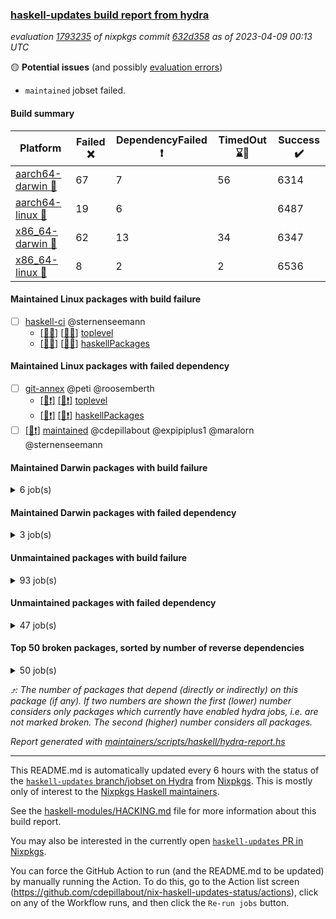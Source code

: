 ### [haskell-updates build report from hydra](https://hydra.nixos.org/jobset/nixpkgs/haskell-updates)
*evaluation [1793235](https://hydra.nixos.org/eval/1793235) of nixpkgs commit [632d358](https://github.com/NixOS/nixpkgs/commits/632d358c647a48bafd6ab322239b78f30c2e93f8) as of 2023-04-09 00:13 UTC*

:yellow_circle: **Potential issues** (and possibly [evaluation errors](https://hydra.nixos.org/jobset/nixpkgs/haskell-updates))
  * `maintained` jobset failed.

#### Build summary

 | Platform | Failed :x: | DependencyFailed :heavy_exclamation_mark: | TimedOut :hourglass::no_entry_sign: | Success :heavy_check_mark: | 
 | --- | --- | --- | --- | --- | 
 | [aarch64-darwin :green_apple:](https://hydra.nixos.org/eval/1793235?filter=.aarch64-darwin) | 67 | 7 | 56 | 6314 | 
 | [aarch64-linux :iphone:](https://hydra.nixos.org/eval/1793235?filter=.aarch64-linux) | 19 | 6 |  | 6487 | 
 | [x86_64-darwin :apple:](https://hydra.nixos.org/eval/1793235?filter=.x86_64-darwin) | 62 | 13 | 34 | 6347 | 
 | [x86_64-linux :penguin:](https://hydra.nixos.org/eval/1793235?filter=.x86_64-linux) | 8 | 2 | 2 | 6536 | 
#### Maintained Linux packages with build failure
- [ ] [haskell-ci](https://hydra.nixos.org/eval/1793235?filter=haskell-ci) @sternenseemann
  - [[:iphone::x:]](https://hydra.nixos.org/build/215308246) [[:penguin::x:]](https://hydra.nixos.org/build/215312342) [toplevel](https://hydra.nixos.org/eval/1793235?filter=haskell-ci)
  - [[:iphone::x:]](https://hydra.nixos.org/build/215302191) [[:penguin::x:]](https://hydra.nixos.org/build/215309326) [haskellPackages](https://hydra.nixos.org/eval/1793235?filter=haskellPackages.haskell-ci)
#### Maintained Linux packages with failed dependency
- [ ] [git-annex](https://hydra.nixos.org/eval/1793235?filter=git-annex) @peti @roosemberth
  - [[:iphone::heavy_exclamation_mark:]](https://hydra.nixos.org/build/215305770) [[:penguin::heavy_exclamation_mark:]](https://hydra.nixos.org/build/215312829) [toplevel](https://hydra.nixos.org/eval/1793235?filter=git-annex)
  - [[:iphone::heavy_exclamation_mark:]](https://hydra.nixos.org/build/215304174) [[:penguin::heavy_exclamation_mark:]](https://hydra.nixos.org/build/215304999) [haskellPackages](https://hydra.nixos.org/eval/1793235?filter=haskellPackages.git-annex)
- [ ] [[:penguin::heavy_exclamation_mark:]](https://hydra.nixos.org/build/215312283) [maintained](https://hydra.nixos.org/eval/1793235?filter=maintained) @cdepillabout @expipiplus1 @maralorn @sternenseemann
#### Maintained Darwin packages with build failure
<details><summary>6 job(s) </summary>

- [ ] [gitit](https://hydra.nixos.org/eval/1793235?filter=gitit) @Profpatsch @sternenseemann
  - [[:green_apple::x:]](https://hydra.nixos.org/build/215310502) [[:apple::heavy_check_mark:]](https://hydra.nixos.org/build/215309222) [toplevel](https://hydra.nixos.org/eval/1793235?filter=gitit)
  - [[:green_apple::heavy_check_mark:]](https://hydra.nixos.org/build/215303115) [[:apple::heavy_check_mark:]](https://hydra.nixos.org/build/215302838) [haskellPackages](https://hydra.nixos.org/eval/1793235?filter=haskellPackages.gitit)
- [ ] [haskell-ci](https://hydra.nixos.org/eval/1793235?filter=haskell-ci) @sternenseemann
  - [[:green_apple::x:]](https://hydra.nixos.org/build/215308428) [[:apple::x:]](https://hydra.nixos.org/build/215311575) [toplevel](https://hydra.nixos.org/eval/1793235?filter=haskell-ci)
  - [[:green_apple::x:]](https://hydra.nixos.org/build/215304648) [[:apple::x:]](https://hydra.nixos.org/build/215313617) [haskellPackages](https://hydra.nixos.org/eval/1793235?filter=haskellPackages.haskell-ci)
</details>

#### Maintained Darwin packages with failed dependency
<details><summary>3 job(s) </summary>

- [ ] [git-annex](https://hydra.nixos.org/eval/1793235?filter=git-annex) @peti @roosemberth
  - [[:green_apple::heavy_exclamation_mark:]](https://hydra.nixos.org/build/215311538) [[:apple::heavy_exclamation_mark:]](https://hydra.nixos.org/build/215302943) [toplevel](https://hydra.nixos.org/eval/1793235?filter=git-annex)
  - [[:green_apple::heavy_exclamation_mark:]](https://hydra.nixos.org/build/215303681) [[:apple::heavy_exclamation_mark:]](https://hydra.nixos.org/build/215301964) [haskellPackages](https://hydra.nixos.org/eval/1793235?filter=haskellPackages.git-annex)
</details>

#### Unmaintained packages with build failure
<details><summary>93 job(s) </summary>

- [ ] [ghc-lib-parser](https://hydra.nixos.org/eval/1793235?filter=ghc-lib-parser)  :arrow_heading_up: 25 | 68
  - [[:green_apple::heavy_check_mark:]](https://hydra.nixos.org/build/214152737) [[:iphone::heavy_check_mark:]](https://hydra.nixos.org/build/214132606) [[:apple::heavy_check_mark:]](https://hydra.nixos.org/build/214143564) [[:penguin::heavy_check_mark:]](https://hydra.nixos.org/build/214131464) [haskell.packages.ghc8107](https://hydra.nixos.org/eval/1793235?filter=haskell.packages.ghc8107.ghc-lib-parser)
  -  [[:iphone::heavy_check_mark:]](https://hydra.nixos.org/build/214142960) [[:apple::heavy_check_mark:]](https://hydra.nixos.org/build/214150857) [[:penguin::heavy_check_mark:]](https://hydra.nixos.org/build/214157196) [haskell.packages.ghc884](https://hydra.nixos.org/eval/1793235?filter=haskell.packages.ghc884.ghc-lib-parser)
  - [[:green_apple::heavy_check_mark:]](https://hydra.nixos.org/build/214150925) [[:iphone::heavy_check_mark:]](https://hydra.nixos.org/build/214146030) [[:apple::heavy_check_mark:]](https://hydra.nixos.org/build/214142844) [[:penguin::heavy_check_mark:]](https://hydra.nixos.org/build/214146460) [haskell.packages.ghc902](https://hydra.nixos.org/eval/1793235?filter=haskell.packages.ghc902.ghc-lib-parser)
  - [[:green_apple::heavy_check_mark:]](https://hydra.nixos.org/build/214149438) [[:iphone::heavy_check_mark:]](https://hydra.nixos.org/build/214142601) [[:apple::heavy_check_mark:]](https://hydra.nixos.org/build/214150059) [[:penguin::heavy_check_mark:]](https://hydra.nixos.org/build/214146661) [haskell.packages.ghc924](https://hydra.nixos.org/eval/1793235?filter=haskell.packages.ghc924.ghc-lib-parser)
  - [[:green_apple::heavy_check_mark:]](https://hydra.nixos.org/build/214156081) [[:iphone::heavy_check_mark:]](https://hydra.nixos.org/build/214144157) [[:apple::heavy_check_mark:]](https://hydra.nixos.org/build/214144221) [[:penguin::heavy_check_mark:]](https://hydra.nixos.org/build/214136222) [haskell.packages.ghc925](https://hydra.nixos.org/eval/1793235?filter=haskell.packages.ghc925.ghc-lib-parser)
  - [[:green_apple::heavy_check_mark:]](https://hydra.nixos.org/build/214141586) [[:iphone::heavy_check_mark:]](https://hydra.nixos.org/build/214153896) [[:apple::heavy_check_mark:]](https://hydra.nixos.org/build/214139781) [[:penguin::heavy_check_mark:]](https://hydra.nixos.org/build/214147860) [haskell.packages.ghc926](https://hydra.nixos.org/eval/1793235?filter=haskell.packages.ghc926.ghc-lib-parser)
  - [[:green_apple::heavy_check_mark:]](https://hydra.nixos.org/build/214131887) [[:iphone::heavy_check_mark:]](https://hydra.nixos.org/build/214135636) [[:apple::heavy_check_mark:]](https://hydra.nixos.org/build/214134095) [[:penguin::heavy_check_mark:]](https://hydra.nixos.org/build/214146976) [haskell.packages.ghc927](https://hydra.nixos.org/eval/1793235?filter=haskell.packages.ghc927.ghc-lib-parser)
  - [[:green_apple::heavy_check_mark:]](https://hydra.nixos.org/build/214132590) [[:iphone::heavy_check_mark:]](https://hydra.nixos.org/build/214131228) [[:apple::heavy_check_mark:]](https://hydra.nixos.org/build/214143061) [[:penguin::heavy_check_mark:]](https://hydra.nixos.org/build/214134785) [haskell.packages.ghc944](https://hydra.nixos.org/eval/1793235?filter=haskell.packages.ghc944.ghc-lib-parser)
  - [[:green_apple::heavy_check_mark:]](https://hydra.nixos.org/build/215303175) [[:iphone::x:]](https://hydra.nixos.org/build/215305798) [[:apple::heavy_check_mark:]](https://hydra.nixos.org/build/215306232) [[:penguin::heavy_check_mark:]](https://hydra.nixos.org/build/215311113) [haskell.packages.ghc961](https://hydra.nixos.org/eval/1793235?filter=haskell.packages.ghc961.ghc-lib-parser)
  - [[:green_apple::heavy_check_mark:]](https://hydra.nixos.org/build/214150872) [[:iphone::heavy_check_mark:]](https://hydra.nixos.org/build/214147560) [[:apple::heavy_check_mark:]](https://hydra.nixos.org/build/214132914) [[:penguin::heavy_check_mark:]](https://hydra.nixos.org/build/214153086) [haskellPackages](https://hydra.nixos.org/eval/1793235?filter=haskellPackages.ghc-lib-parser)
- [ ] [[:green_apple::heavy_check_mark:]](https://hydra.nixos.org/build/214141789) [[:iphone::heavy_check_mark:]](https://hydra.nixos.org/build/214134943) [[:apple::x:]](https://hydra.nixos.org/build/214146726) [[:penguin::heavy_check_mark:]](https://hydra.nixos.org/build/214135673) [haskellPackages.di-core](https://hydra.nixos.org/eval/1793235?filter=haskellPackages.di-core)  :arrow_heading_up: 8 | 11
- [ ] [[:green_apple::heavy_check_mark:]](https://hydra.nixos.org/build/215310254) [[:iphone::heavy_check_mark:]](https://hydra.nixos.org/build/215310915) [[:apple::x:]](https://hydra.nixos.org/build/215306998) [[:penguin::heavy_check_mark:]](https://hydra.nixos.org/build/215306514) [haskellPackages.spatial-math](https://hydra.nixos.org/eval/1793235?filter=haskellPackages.spatial-math)  :arrow_heading_up: 3 | 8
- [ ] [[:green_apple::x:]](https://hydra.nixos.org/build/215304155) [[:iphone::x:]](https://hydra.nixos.org/build/215303530) [[:apple::heavy_check_mark:]](https://hydra.nixos.org/build/215307689) [[:penguin::heavy_check_mark:]](https://hydra.nixos.org/build/215303840) [haskellPackages.hw-simd](https://hydra.nixos.org/eval/1793235?filter=haskellPackages.hw-simd)  :arrow_heading_up: 1 | 8
- [ ] [[:green_apple::x:]](https://hydra.nixos.org/build/215311116) [[:iphone::heavy_check_mark:]](https://hydra.nixos.org/build/215308695) [[:apple::x:]](https://hydra.nixos.org/build/215305531) [[:penguin::heavy_check_mark:]](https://hydra.nixos.org/build/215301905) [haskellPackages.inline-r](https://hydra.nixos.org/eval/1793235?filter=haskellPackages.inline-r)  :arrow_heading_up: 1 | 4
- [ ] [[:green_apple::heavy_check_mark:]](https://hydra.nixos.org/build/214134274) [[:iphone::x:]](https://hydra.nixos.org/build/214149550) [[:apple::heavy_check_mark:]](https://hydra.nixos.org/build/214142318) [[:penguin::heavy_check_mark:]](https://hydra.nixos.org/build/214144617) [haskellPackages.long-double](https://hydra.nixos.org/eval/1793235?filter=haskellPackages.long-double)  :arrow_heading_up: 1 | 2
- [ ] [[:green_apple::x:]](https://hydra.nixos.org/build/215303094) [[:iphone::heavy_check_mark:]](https://hydra.nixos.org/build/215305321) [[:apple::x:]](https://hydra.nixos.org/build/215307505) [[:penguin::heavy_check_mark:]](https://hydra.nixos.org/build/215307872) [haskellPackages.posix-socket](https://hydra.nixos.org/eval/1793235?filter=haskellPackages.posix-socket)  :arrow_heading_up: 1 | 2
- [ ] [[:green_apple::x:]](https://hydra.nixos.org/build/215310942) [[:iphone::heavy_check_mark:]](https://hydra.nixos.org/build/215308400) [[:apple::x:]](https://hydra.nixos.org/build/215306181) [[:penguin::heavy_check_mark:]](https://hydra.nixos.org/build/215308213) [haskellPackages.gi-gdkx11](https://hydra.nixos.org/eval/1793235?filter=haskellPackages.gi-gdkx11)  :arrow_heading_up: 1 | 1
- [ ] [[:green_apple::heavy_check_mark:]](https://hydra.nixos.org/build/215309053) [[:iphone::x:]](https://hydra.nixos.org/build/215302362) [[:apple::heavy_check_mark:]](https://hydra.nixos.org/build/215310229) [[:penguin::heavy_check_mark:]](https://hydra.nixos.org/build/215308593) [haskellPackages.nlopt-haskell](https://hydra.nixos.org/eval/1793235?filter=haskellPackages.nlopt-haskell)  :arrow_heading_up: 1 | 1
- [ ] [[:green_apple::x:]](https://hydra.nixos.org/build/214141221) [[:iphone::heavy_check_mark:]](https://hydra.nixos.org/build/214151880) [[:apple::x:]](https://hydra.nixos.org/build/214152662) [[:penguin::heavy_check_mark:]](https://hydra.nixos.org/build/214142865) [haskellPackages.openal-ffi](https://hydra.nixos.org/eval/1793235?filter=haskellPackages.openal-ffi)  :arrow_heading_up: 1 | 1
- [ ] [[:apple::x:]](https://hydra.nixos.org/build/215305536) [[:penguin::heavy_check_mark:]](https://hydra.nixos.org/build/215312608) [haskellPackages.swisstable](https://hydra.nixos.org/eval/1793235?filter=haskellPackages.swisstable)  :arrow_heading_up: 1 | 1
- [ ] [[:green_apple::heavy_check_mark:]](https://hydra.nixos.org/build/214146944) [[:iphone::x:]](https://hydra.nixos.org/build/214145294) [[:apple::heavy_check_mark:]](https://hydra.nixos.org/build/214134328) [[:penguin::heavy_check_mark:]](https://hydra.nixos.org/build/214151749) [haskellPackages.freetype2](https://hydra.nixos.org/eval/1793235?filter=haskellPackages.freetype2)  :arrow_heading_up: 0 | 10
- [ ] [[:green_apple::x:]](https://hydra.nixos.org/build/215310785) [[:iphone::heavy_check_mark:]](https://hydra.nixos.org/build/215310953) [[:apple::x:]](https://hydra.nixos.org/build/215302646) [[:penguin::heavy_check_mark:]](https://hydra.nixos.org/build/215306860) [haskellPackages.pipes-zlib](https://hydra.nixos.org/eval/1793235?filter=haskellPackages.pipes-zlib)  :arrow_heading_up: 0 | 5
- [ ] [[:green_apple::x:]](https://hydra.nixos.org/build/215306589) [[:iphone::heavy_check_mark:]](https://hydra.nixos.org/build/215305904) [[:apple::heavy_check_mark:]](https://hydra.nixos.org/build/215313212) [[:penguin::heavy_check_mark:]](https://hydra.nixos.org/build/215304607) [haskellPackages.streams](https://hydra.nixos.org/eval/1793235?filter=haskellPackages.streams)  :arrow_heading_up: 0 | 5
- [ ] [[:green_apple::x:]](https://hydra.nixos.org/build/215305654) [[:iphone::heavy_check_mark:]](https://hydra.nixos.org/build/215303385) [[:apple::heavy_check_mark:]](https://hydra.nixos.org/build/215306500) [[:penguin::heavy_check_mark:]](https://hydra.nixos.org/build/215310336) [haskellPackages.folds](https://hydra.nixos.org/eval/1793235?filter=haskellPackages.folds)  :arrow_heading_up: 0 | 3
- [ ] [[:green_apple::x:]](https://hydra.nixos.org/build/215308253) [[:iphone::heavy_check_mark:]](https://hydra.nixos.org/build/215301477) [[:apple::heavy_check_mark:]](https://hydra.nixos.org/build/215306397) [[:penguin::heavy_check_mark:]](https://hydra.nixos.org/build/215309320) [haskellPackages.gauge](https://hydra.nixos.org/eval/1793235?filter=haskellPackages.gauge)  :arrow_heading_up: 0 | 3
- [ ] [[:green_apple::x:]](https://hydra.nixos.org/build/214148657) [[:iphone::x:]](https://hydra.nixos.org/build/214133658) [[:apple::heavy_check_mark:]](https://hydra.nixos.org/build/214137156) [[:penguin::heavy_check_mark:]](https://hydra.nixos.org/build/214136660) [haskellPackages.picosat](https://hydra.nixos.org/eval/1793235?filter=haskellPackages.picosat)  :arrow_heading_up: 0 | 3
- [ ] [[:green_apple::x:]](https://hydra.nixos.org/build/214148397) [[:iphone::heavy_check_mark:]](https://hydra.nixos.org/build/214136877) [[:apple::heavy_check_mark:]](https://hydra.nixos.org/build/214137485) [[:penguin::heavy_check_mark:]](https://hydra.nixos.org/build/214138587) [haskellPackages.LibZip](https://hydra.nixos.org/eval/1793235?filter=haskellPackages.LibZip)  :arrow_heading_up: 0 | 2
- [ ] [[:green_apple::heavy_check_mark:]](https://hydra.nixos.org/build/214507009) [[:iphone::x:]](https://hydra.nixos.org/build/214503119) [[:apple::heavy_check_mark:]](https://hydra.nixos.org/build/214494591) [[:penguin::heavy_check_mark:]](https://hydra.nixos.org/build/214503477) [haskellPackages.quic](https://hydra.nixos.org/eval/1793235?filter=haskellPackages.quic)  :arrow_heading_up: 0 | 2
- [ ] [[:green_apple::x:]](https://hydra.nixos.org/build/214500891) [[:iphone::heavy_check_mark:]](https://hydra.nixos.org/build/214499813) [[:apple::heavy_check_mark:]](https://hydra.nixos.org/build/214504248) [[:penguin::heavy_check_mark:]](https://hydra.nixos.org/build/214505205) [haskellPackages.rocksdb-haskell](https://hydra.nixos.org/eval/1793235?filter=haskellPackages.rocksdb-haskell)  :arrow_heading_up: 0 | 2
- [ ] [[:green_apple::x:]](https://hydra.nixos.org/build/214772411) [[:iphone::heavy_check_mark:]](https://hydra.nixos.org/build/214772187) [[:apple::x:]](https://hydra.nixos.org/build/214772224) [[:penguin::heavy_check_mark:]](https://hydra.nixos.org/build/214772377) [haskellPackages.h-raylib](https://hydra.nixos.org/eval/1793235?filter=haskellPackages.h-raylib)  :arrow_heading_up: 0 | 1
- [ ] [[:green_apple::x:]](https://hydra.nixos.org/build/214141306) [[:iphone::heavy_check_mark:]](https://hydra.nixos.org/build/214138240) [[:apple::x:]](https://hydra.nixos.org/build/214143679) [[:penguin::heavy_check_mark:]](https://hydra.nixos.org/build/214132798) [haskellPackages.hamid](https://hydra.nixos.org/eval/1793235?filter=haskellPackages.hamid)  :arrow_heading_up: 0 | 1
- [ ] [[:green_apple::heavy_check_mark:]](https://hydra.nixos.org/build/215302965) [[:iphone::heavy_check_mark:]](https://hydra.nixos.org/build/215302724) [[:apple::x:]](https://hydra.nixos.org/build/215303783) [[:penguin::heavy_check_mark:]](https://hydra.nixos.org/build/215306869) [haskellPackages.hmatrix-morpheus](https://hydra.nixos.org/eval/1793235?filter=haskellPackages.hmatrix-morpheus)  :arrow_heading_up: 0 | 1
- [ ] [[:green_apple::x:]](https://hydra.nixos.org/build/214133968) [[:iphone::heavy_check_mark:]](https://hydra.nixos.org/build/214156099) [[:apple::x:]](https://hydra.nixos.org/build/214143711) [[:penguin::heavy_check_mark:]](https://hydra.nixos.org/build/214140909) [haskellPackages.huckleberry](https://hydra.nixos.org/eval/1793235?filter=haskellPackages.huckleberry)  :arrow_heading_up: 0 | 1
- [ ] [[:green_apple::x:]](https://hydra.nixos.org/build/214145745) [[:iphone::heavy_check_mark:]](https://hydra.nixos.org/build/214156245) [[:apple::x:]](https://hydra.nixos.org/build/214141632) [[:penguin::heavy_check_mark:]](https://hydra.nixos.org/build/214155150) [haskellPackages.select](https://hydra.nixos.org/eval/1793235?filter=haskellPackages.select)  :arrow_heading_up: 0 | 1
- [ ] [[:green_apple::heavy_check_mark:]](https://hydra.nixos.org/build/215303912) [[:iphone::x:]](https://hydra.nixos.org/build/215312587) [[:apple::x:]](https://hydra.nixos.org/build/215310985) [[:penguin::x:]](https://hydra.nixos.org/build/215309582) [haskellPackages.simple-vec3](https://hydra.nixos.org/eval/1793235?filter=haskellPackages.simple-vec3)  :arrow_heading_up: 0 | 1
- [ ] [[:green_apple::x:]](https://hydra.nixos.org/build/214153812) [[:iphone::heavy_check_mark:]](https://hydra.nixos.org/build/214146662) [[:apple::x:]](https://hydra.nixos.org/build/214136287) [[:penguin::heavy_check_mark:]](https://hydra.nixos.org/build/214147572) [haskellPackages.sysinfo](https://hydra.nixos.org/eval/1793235?filter=haskellPackages.sysinfo)  :arrow_heading_up: 0 | 1
- [ ] [[:green_apple::heavy_check_mark:]](https://hydra.nixos.org/build/215312332) [[:iphone::heavy_check_mark:]](https://hydra.nixos.org/build/215304847) [[:apple::x:]](https://hydra.nixos.org/build/215313484) [[:penguin::heavy_check_mark:]](https://hydra.nixos.org/build/215306234) [haskellPackages.FractalArt](https://hydra.nixos.org/eval/1793235?filter=haskellPackages.FractalArt) 
- [ ] [[:green_apple::heavy_check_mark:]](https://hydra.nixos.org/build/214157397) [[:iphone::x:]](https://hydra.nixos.org/build/214136263) [[:apple::heavy_check_mark:]](https://hydra.nixos.org/build/214141126) [[:penguin::heavy_check_mark:]](https://hydra.nixos.org/build/214153805) [haskellPackages.HsASA](https://hydra.nixos.org/eval/1793235?filter=haskellPackages.HsASA) 
- [ ] [[:green_apple::x:]](https://hydra.nixos.org/build/214134999) [[:iphone::heavy_check_mark:]](https://hydra.nixos.org/build/214157288) [[:apple::x:]](https://hydra.nixos.org/build/214142578) [[:penguin::heavy_check_mark:]](https://hydra.nixos.org/build/214149630) [haskellPackages.al](https://hydra.nixos.org/eval/1793235?filter=haskellPackages.al) 
- [ ] [[:green_apple::heavy_check_mark:]](https://hydra.nixos.org/build/214502771) [[:iphone::heavy_check_mark:]](https://hydra.nixos.org/build/214502511) [[:apple::x:]](https://hydra.nixos.org/build/214496305) [[:penguin::heavy_check_mark:]](https://hydra.nixos.org/build/214494735) [haskellPackages.churros](https://hydra.nixos.org/eval/1793235?filter=haskellPackages.churros) 
- [ ] [[:green_apple::heavy_check_mark:]](https://hydra.nixos.org/build/214146953) [[:iphone::heavy_check_mark:]](https://hydra.nixos.org/build/214137813) [[:apple::x:]](https://hydra.nixos.org/build/214137621) [[:penguin::heavy_check_mark:]](https://hydra.nixos.org/build/214153200) [haskellPackages.env-extra](https://hydra.nixos.org/eval/1793235?filter=haskellPackages.env-extra) 
- [ ] [[:green_apple::x:]](https://hydra.nixos.org/build/215310678) [[:iphone::heavy_check_mark:]](https://hydra.nixos.org/build/215306417) [[:apple::x:]](https://hydra.nixos.org/build/215310748) [[:penguin::heavy_check_mark:]](https://hydra.nixos.org/build/215310810) [haskellPackages.epub-tools](https://hydra.nixos.org/eval/1793235?filter=haskellPackages.epub-tools) 
- [ ] [[:green_apple::x:]](https://hydra.nixos.org/build/214147932) [[:iphone::heavy_check_mark:]](https://hydra.nixos.org/build/214140002) [[:apple::heavy_check_mark:]](https://hydra.nixos.org/build/214136673) [[:penguin::heavy_check_mark:]](https://hydra.nixos.org/build/214150873) [haskellPackages.executable-hash](https://hydra.nixos.org/eval/1793235?filter=haskellPackages.executable-hash) 
- [ ] [[:green_apple::x:]](https://hydra.nixos.org/build/215310565) [[:iphone::x:]](https://hydra.nixos.org/build/215303161) [[:apple::x:]](https://hydra.nixos.org/build/215301484) [[:penguin::x:]](https://hydra.nixos.org/build/215306368) [haskellPackages.fix-imports](https://hydra.nixos.org/eval/1793235?filter=haskellPackages.fix-imports) 
- [ ] [[:green_apple::x:]](https://hydra.nixos.org/build/214135226) [[:iphone::heavy_check_mark:]](https://hydra.nixos.org/build/214134337) [[:apple::x:]](https://hydra.nixos.org/build/214133687) [[:penguin::heavy_check_mark:]](https://hydra.nixos.org/build/214134720) [haskellPackages.float128](https://hydra.nixos.org/eval/1793235?filter=haskellPackages.float128) 
- [ ] [[:green_apple::x:]](https://hydra.nixos.org/build/214508158) [[:iphone::heavy_check_mark:]](https://hydra.nixos.org/build/214496089) [[:apple::x:]](https://hydra.nixos.org/build/214503377) [[:penguin::heavy_check_mark:]](https://hydra.nixos.org/build/214501931) [haskellPackages.fudgets](https://hydra.nixos.org/eval/1793235?filter=haskellPackages.fudgets) 
- [ ] [[:green_apple::x:]](https://hydra.nixos.org/build/215309430) [[:iphone::x:]](https://hydra.nixos.org/build/215311663) [[:apple::x:]](https://hydra.nixos.org/build/215301940) [[:penguin::x:]](https://hydra.nixos.org/build/215303659) [haskellPackages.generic-persistence](https://hydra.nixos.org/eval/1793235?filter=haskellPackages.generic-persistence) 
- [ ] [[:green_apple::x:]](https://hydra.nixos.org/build/215304005) [[:iphone::heavy_check_mark:]](https://hydra.nixos.org/build/215304930) [[:apple::x:]](https://hydra.nixos.org/build/215310333) [[:penguin::heavy_check_mark:]](https://hydra.nixos.org/build/215306522) [haskellPackages.gerrit](https://hydra.nixos.org/eval/1793235?filter=haskellPackages.gerrit) 
- [ ] [[:green_apple::x:]](https://hydra.nixos.org/build/215312403) [[:apple::x:]](https://hydra.nixos.org/build/215302280) [haskellPackages.gi-gtkosxapplication](https://hydra.nixos.org/eval/1793235?filter=haskellPackages.gi-gtkosxapplication) 
- [ ] [[:green_apple::x:]](https://hydra.nixos.org/build/215305496) [[:apple::x:]](https://hydra.nixos.org/build/215307467) [haskellPackages.gtk-mac-integration](https://hydra.nixos.org/eval/1793235?filter=haskellPackages.gtk-mac-integration) 
- [ ] [[:green_apple::x:]](https://hydra.nixos.org/build/215306747) [[:iphone::heavy_check_mark:]](https://hydra.nixos.org/build/215304672) [[:apple::x:]](https://hydra.nixos.org/build/215308242) [[:penguin::heavy_check_mark:]](https://hydra.nixos.org/build/215310490) [haskellPackages.gtk-traymanager](https://hydra.nixos.org/eval/1793235?filter=haskellPackages.gtk-traymanager) 
- [ ] [[:green_apple::x:]](https://hydra.nixos.org/build/215303745) [[:apple::x:]](https://hydra.nixos.org/build/215307393) [haskellPackages.gtk3-mac-integration](https://hydra.nixos.org/eval/1793235?filter=haskellPackages.gtk3-mac-integration) 
- [ ] [[:green_apple::x:]](https://hydra.nixos.org/build/215305243) [[:iphone::heavy_check_mark:]](https://hydra.nixos.org/build/215307737) [[:apple::x:]](https://hydra.nixos.org/build/215308311) [[:penguin::heavy_check_mark:]](https://hydra.nixos.org/build/215306933) [haskellPackages.highlight](https://hydra.nixos.org/eval/1793235?filter=haskellPackages.highlight) 
- [ ] [[:green_apple::x:]](https://hydra.nixos.org/build/215310384) [[:iphone::heavy_check_mark:]](https://hydra.nixos.org/build/215311363) [[:apple::x:]](https://hydra.nixos.org/build/215302807) [[:penguin::heavy_check_mark:]](https://hydra.nixos.org/build/215304124) [haskellPackages.hinotify-conduit](https://hydra.nixos.org/eval/1793235?filter=haskellPackages.hinotify-conduit) 
- [ ] [[:green_apple::x:]](https://hydra.nixos.org/build/214156295) [[:iphone::heavy_check_mark:]](https://hydra.nixos.org/build/214145796) [[:apple::x:]](https://hydra.nixos.org/build/214147180) [[:penguin::heavy_check_mark:]](https://hydra.nixos.org/build/214157678) [haskellPackages.hsshellscript](https://hydra.nixos.org/eval/1793235?filter=haskellPackages.hsshellscript) 
- [ ] [[:green_apple::x:]](https://hydra.nixos.org/build/214145882) [[:iphone::heavy_check_mark:]](https://hydra.nixos.org/build/214147797) [[:apple::x:]](https://hydra.nixos.org/build/214133768) [[:penguin::heavy_check_mark:]](https://hydra.nixos.org/build/214154054) [haskellPackages.hssourceinfo](https://hydra.nixos.org/eval/1793235?filter=haskellPackages.hssourceinfo) 
- [ ] [[:green_apple::x:]](https://hydra.nixos.org/build/214142552) [[:iphone::heavy_check_mark:]](https://hydra.nixos.org/build/214140737) [[:apple::x:]](https://hydra.nixos.org/build/214149553) [[:penguin::heavy_check_mark:]](https://hydra.nixos.org/build/214134415) [haskellPackages.hunspell-hs](https://hydra.nixos.org/eval/1793235?filter=haskellPackages.hunspell-hs) 
- [ ] [[:apple::x:]](https://hydra.nixos.org/build/215307916) [[:penguin::heavy_check_mark:]](https://hydra.nixos.org/build/215306418) [haskellPackages.inline-asm](https://hydra.nixos.org/eval/1793235?filter=haskellPackages.inline-asm) 
- [ ] [[:green_apple::x:]](https://hydra.nixos.org/build/214499769) [[:iphone::heavy_check_mark:]](https://hydra.nixos.org/build/214500971) [[:apple::x:]](https://hydra.nixos.org/build/214496739) [[:penguin::heavy_check_mark:]](https://hydra.nixos.org/build/214498617) [haskellPackages.interprocess](https://hydra.nixos.org/eval/1793235?filter=haskellPackages.interprocess) 
- [ ] [[:green_apple::x:]](https://hydra.nixos.org/build/215307398) [[:iphone::heavy_check_mark:]](https://hydra.nixos.org/build/215313391) [[:apple::x:]](https://hydra.nixos.org/build/215313189) [[:penguin::heavy_check_mark:]](https://hydra.nixos.org/build/215307813) [haskellPackages.intricacy](https://hydra.nixos.org/eval/1793235?filter=haskellPackages.intricacy) 
- [ ] [[:green_apple::x:]](https://hydra.nixos.org/build/215302907) [[:iphone::heavy_check_mark:]](https://hydra.nixos.org/build/215302680) [[:apple::x:]](https://hydra.nixos.org/build/215308590) [[:penguin::heavy_check_mark:]](https://hydra.nixos.org/build/215310386) [haskellPackages.ipcvar](https://hydra.nixos.org/eval/1793235?filter=haskellPackages.ipcvar) 
- [ ] [[:green_apple::x:]](https://hydra.nixos.org/build/214150388) [[:apple::x:]](https://hydra.nixos.org/build/214155935) [haskellPackages.kqueue](https://hydra.nixos.org/eval/1793235?filter=haskellPackages.kqueue) 
- [ ] [[:green_apple::x:]](https://hydra.nixos.org/build/214505246) [[:iphone::heavy_check_mark:]](https://hydra.nixos.org/build/214499200) [[:apple::heavy_check_mark:]](https://hydra.nixos.org/build/214495666) [[:penguin::heavy_check_mark:]](https://hydra.nixos.org/build/214500012) [haskellPackages.leveldb-haskell-fork](https://hydra.nixos.org/eval/1793235?filter=haskellPackages.leveldb-haskell-fork) 
- [ ] [[:green_apple::x:]](https://hydra.nixos.org/build/214136249) [[:iphone::heavy_check_mark:]](https://hydra.nixos.org/build/214135202) [[:apple::x:]](https://hydra.nixos.org/build/214135419) [[:penguin::heavy_check_mark:]](https://hydra.nixos.org/build/214135717) [haskellPackages.linux-framebuffer](https://hydra.nixos.org/eval/1793235?filter=haskellPackages.linux-framebuffer) 
- [ ] [[:green_apple::x:]](https://hydra.nixos.org/build/215312994) [[:iphone::heavy_check_mark:]](https://hydra.nixos.org/build/215307154) [[:apple::x:]](https://hydra.nixos.org/build/215308194) [[:penguin::heavy_check_mark:]](https://hydra.nixos.org/build/215310593) [haskellPackages.mediawiki2latex](https://hydra.nixos.org/eval/1793235?filter=haskellPackages.mediawiki2latex) 
- [ ] [[:green_apple::x:]](https://hydra.nixos.org/build/214508933) [[:iphone::heavy_check_mark:]](https://hydra.nixos.org/build/214503394) [[:apple::x:]](https://hydra.nixos.org/build/214500842) [[:penguin::heavy_check_mark:]](https://hydra.nixos.org/build/214506470) [haskellPackages.memfd](https://hydra.nixos.org/eval/1793235?filter=haskellPackages.memfd) 
- [ ] [[:green_apple::x:]](https://hydra.nixos.org/build/214148286) [[:iphone::heavy_check_mark:]](https://hydra.nixos.org/build/214133115) [[:apple::x:]](https://hydra.nixos.org/build/214152231) [[:penguin::heavy_check_mark:]](https://hydra.nixos.org/build/214146907) [haskellPackages.memzero](https://hydra.nixos.org/eval/1793235?filter=haskellPackages.memzero) 
- [ ] [[:green_apple::x:]](https://hydra.nixos.org/build/215311565) [[:iphone::heavy_check_mark:]](https://hydra.nixos.org/build/215310956) [[:apple::x:]](https://hydra.nixos.org/build/215310715) [[:penguin::heavy_check_mark:]](https://hydra.nixos.org/build/215304765) [haskellPackages.nix-serve-ng](https://hydra.nixos.org/eval/1793235?filter=haskellPackages.nix-serve-ng) 
- [ ] [[:green_apple::heavy_check_mark:]](https://hydra.nixos.org/build/215305441) [[:iphone::heavy_check_mark:]](https://hydra.nixos.org/build/215304570) [[:apple::x:]](https://hydra.nixos.org/build/215307622) [[:penguin::x:]](https://hydra.nixos.org/build/215309501) [haskellPackages.openai-hs](https://hydra.nixos.org/eval/1793235?filter=haskellPackages.openai-hs) 
- [ ] [[:green_apple::x:]](https://hydra.nixos.org/build/215302738) [[:iphone::heavy_check_mark:]](https://hydra.nixos.org/build/215310506) [[:apple::heavy_check_mark:]](https://hydra.nixos.org/build/215310454) [[:penguin::heavy_check_mark:]](https://hydra.nixos.org/build/215307848) [haskellPackages.perceptual-hash](https://hydra.nixos.org/eval/1793235?filter=haskellPackages.perceptual-hash) 
- [ ] [[:green_apple::x:]](https://hydra.nixos.org/build/215304782) [[:iphone::heavy_check_mark:]](https://hydra.nixos.org/build/215309633) [[:apple::x:]](https://hydra.nixos.org/build/215304095) [[:penguin::heavy_check_mark:]](https://hydra.nixos.org/build/215306872) [haskellPackages.persistent-pagination](https://hydra.nixos.org/eval/1793235?filter=haskellPackages.persistent-pagination) 
- [ ] [[:green_apple::x:]](https://hydra.nixos.org/build/215304163) [[:iphone::heavy_check_mark:]](https://hydra.nixos.org/build/215301410) [[:apple::x:]](https://hydra.nixos.org/build/215302720) [[:penguin::heavy_check_mark:]](https://hydra.nixos.org/build/215309308) [haskellPackages.phatsort](https://hydra.nixos.org/eval/1793235?filter=haskellPackages.phatsort) 
- [ ] [[:green_apple::x:]](https://hydra.nixos.org/build/215306720) [[:iphone::heavy_check_mark:]](https://hydra.nixos.org/build/215309190) [[:apple::x:]](https://hydra.nixos.org/build/215305783) [[:penguin::heavy_check_mark:]](https://hydra.nixos.org/build/215304167) [haskellPackages.ping-wrapper](https://hydra.nixos.org/eval/1793235?filter=haskellPackages.ping-wrapper) 
- [ ] [[:green_apple::x:]](https://hydra.nixos.org/build/214154380) [[:iphone::heavy_check_mark:]](https://hydra.nixos.org/build/214152962) [[:apple::x:]](https://hydra.nixos.org/build/214154667) [[:penguin::heavy_check_mark:]](https://hydra.nixos.org/build/214133450) [haskellPackages.posix-timer](https://hydra.nixos.org/eval/1793235?filter=haskellPackages.posix-timer) 
- [ ] [[:green_apple::x:]](https://hydra.nixos.org/build/214500394) [[:iphone::heavy_check_mark:]](https://hydra.nixos.org/build/214504596) [[:apple::x:]](https://hydra.nixos.org/build/214497651) [[:penguin::heavy_check_mark:]](https://hydra.nixos.org/build/214503051) [haskellPackages.procex](https://hydra.nixos.org/eval/1793235?filter=haskellPackages.procex) 
- [ ] [[:green_apple::x:]](https://hydra.nixos.org/build/215308819) [[:iphone::x:]](https://hydra.nixos.org/build/215308929) [[:apple::x:]](https://hydra.nixos.org/build/215309612) [[:penguin::x:]](https://hydra.nixos.org/build/215308028) [haskellPackages.proquint](https://hydra.nixos.org/eval/1793235?filter=haskellPackages.proquint) 
- [ ] [[:green_apple::x:]](https://hydra.nixos.org/build/214142265) [[:iphone::heavy_check_mark:]](https://hydra.nixos.org/build/214153470) [[:apple::x:]](https://hydra.nixos.org/build/214137802) [[:penguin::heavy_check_mark:]](https://hydra.nixos.org/build/214133063) [haskellPackages.pthread](https://hydra.nixos.org/eval/1793235?filter=haskellPackages.pthread) 
- [ ] [[:green_apple::x:]](https://hydra.nixos.org/build/215306306) [[:iphone::heavy_check_mark:]](https://hydra.nixos.org/build/215309476) [[:apple::x:]](https://hydra.nixos.org/build/215306801) [[:penguin::heavy_check_mark:]](https://hydra.nixos.org/build/215308184) [haskellPackages.sandwich-webdriver](https://hydra.nixos.org/eval/1793235?filter=haskellPackages.sandwich-webdriver) 
- [ ] [[:green_apple::x:]](https://hydra.nixos.org/build/215303849) [[:iphone::heavy_check_mark:]](https://hydra.nixos.org/build/215311513) [[:apple::x:]](https://hydra.nixos.org/build/215309630) [[:penguin::hourglass::no_entry_sign:]](https://hydra.nixos.org/build/215301543) [haskellPackages.servant-serialization](https://hydra.nixos.org/eval/1793235?filter=haskellPackages.servant-serialization) 
- [ ] [[:green_apple::heavy_check_mark:]](https://hydra.nixos.org/build/215302433) [[:iphone::x:]](https://hydra.nixos.org/build/215301428) [[:apple::heavy_check_mark:]](https://hydra.nixos.org/build/215302884) [[:penguin::heavy_check_mark:]](https://hydra.nixos.org/build/215301814) [haskellPackages.significant-figures](https://hydra.nixos.org/eval/1793235?filter=haskellPackages.significant-figures) 
- [ ] [[:green_apple::x:]](https://hydra.nixos.org/build/215302821) [[:iphone::heavy_check_mark:]](https://hydra.nixos.org/build/215310572) [[:apple::x:]](https://hydra.nixos.org/build/215303732) [[:penguin::heavy_check_mark:]](https://hydra.nixos.org/build/215308273) [haskellPackages.tailfile-hinotify](https://hydra.nixos.org/eval/1793235?filter=haskellPackages.tailfile-hinotify) 
- [ ] [[:iphone::x:]](https://hydra.nixos.org/build/214143286) [[:penguin::heavy_check_mark:]](https://hydra.nixos.org/build/214139712) [haskellPackages.tasty-papi](https://hydra.nixos.org/eval/1793235?filter=haskellPackages.tasty-papi) 
- [ ] [[:green_apple::x:]](https://hydra.nixos.org/build/215311880) [[:iphone::heavy_check_mark:]](https://hydra.nixos.org/build/215305525) [[:apple::heavy_check_mark:]](https://hydra.nixos.org/build/215303580) [[:penguin::heavy_check_mark:]](https://hydra.nixos.org/build/215312742) [haskellPackages.tdlib](https://hydra.nixos.org/eval/1793235?filter=haskellPackages.tdlib) 
- [ ] [[:green_apple::x:]](https://hydra.nixos.org/build/215307502) [[:iphone::x:]](https://hydra.nixos.org/build/215304916) [[:apple::x:]](https://hydra.nixos.org/build/215311889) [[:penguin::x:]](https://hydra.nixos.org/build/215310171) [haskellPackages.wai-token-bucket-ratelimiter](https://hydra.nixos.org/eval/1793235?filter=haskellPackages.wai-token-bucket-ratelimiter) 
- [ ] [[:green_apple::x:]](https://hydra.nixos.org/build/215305246) [[:iphone::x:]](https://hydra.nixos.org/build/215311424) [[:apple::x:]](https://hydra.nixos.org/build/215310761) [[:penguin::x:]](https://hydra.nixos.org/build/215307928) [haskellPackages.webauthn](https://hydra.nixos.org/eval/1793235?filter=haskellPackages.webauthn) 
- [ ] [[:green_apple::x:]](https://hydra.nixos.org/build/214149413) [[:iphone::x:]](https://hydra.nixos.org/build/214151410) [[:apple::heavy_check_mark:]](https://hydra.nixos.org/build/214156616) [[:penguin::heavy_check_mark:]](https://hydra.nixos.org/build/214137684) [haskellPackages.wiringPi](https://hydra.nixos.org/eval/1793235?filter=haskellPackages.wiringPi) 
- [ ] [[:green_apple::x:]](https://hydra.nixos.org/build/214557577) [[:iphone::heavy_check_mark:]](https://hydra.nixos.org/build/214557582) [[:apple::heavy_check_mark:]](https://hydra.nixos.org/build/214557596) [[:penguin::heavy_check_mark:]](https://hydra.nixos.org/build/214557662) [tests.haskell.writers](https://hydra.nixos.org/eval/1793235?filter=tests.haskell.writers) 
- [ ] [[:green_apple::x:]](https://hydra.nixos.org/build/215311589) [[:iphone::x:]](https://hydra.nixos.org/build/215301494) [[:apple::heavy_check_mark:]](https://hydra.nixos.org/build/215306866) [[:penguin::heavy_check_mark:]](https://hydra.nixos.org/build/215311900) [haskellPackages.x86-64bit](https://hydra.nixos.org/eval/1793235?filter=haskellPackages.x86-64bit) 
- [ ] [[:green_apple::x:]](https://hydra.nixos.org/build/214133701) [[:iphone::heavy_check_mark:]](https://hydra.nixos.org/build/214134878) [[:apple::x:]](https://hydra.nixos.org/build/214133047) [[:penguin::heavy_check_mark:]](https://hydra.nixos.org/build/214133563) [haskellPackages.xmonad-utils](https://hydra.nixos.org/eval/1793235?filter=haskellPackages.xmonad-utils) 
- [ ] [[:green_apple::x:]](https://hydra.nixos.org/build/214135816) [[:iphone::heavy_check_mark:]](https://hydra.nixos.org/build/214154285) [[:apple::x:]](https://hydra.nixos.org/build/214148394) [[:penguin::heavy_check_mark:]](https://hydra.nixos.org/build/214131148) [haskellPackages.yoga](https://hydra.nixos.org/eval/1793235?filter=haskellPackages.yoga) 
- [ ] [[:green_apple::x:]](https://hydra.nixos.org/build/214156289) [[:iphone::heavy_check_mark:]](https://hydra.nixos.org/build/214141469) [[:apple::x:]](https://hydra.nixos.org/build/214136996) [[:penguin::heavy_check_mark:]](https://hydra.nixos.org/build/214148297) [haskellPackages.zot](https://hydra.nixos.org/eval/1793235?filter=haskellPackages.zot) 
- [ ] [[:green_apple::x:]](https://hydra.nixos.org/build/214150105) [[:iphone::heavy_check_mark:]](https://hydra.nixos.org/build/214148758) [[:apple::x:]](https://hydra.nixos.org/build/214147645) [[:penguin::heavy_check_mark:]](https://hydra.nixos.org/build/214140867) [haskellPackages.zxcvbn-c](https://hydra.nixos.org/eval/1793235?filter=haskellPackages.zxcvbn-c) 
</details>

#### Unmaintained packages with failed dependency
<details><summary>47 job(s) </summary>

- [ ] [ghc-lib-parser-ex](https://hydra.nixos.org/eval/1793235?filter=ghc-lib-parser-ex)  :arrow_heading_up: 17 | 39
  - [[:green_apple::heavy_check_mark:]](https://hydra.nixos.org/build/215305167) [[:iphone::heavy_check_mark:]](https://hydra.nixos.org/build/215304529) [[:apple::heavy_check_mark:]](https://hydra.nixos.org/build/215309158) [[:penguin::heavy_check_mark:]](https://hydra.nixos.org/build/215306714) [haskell.packages.ghc8107](https://hydra.nixos.org/eval/1793235?filter=haskell.packages.ghc8107.ghc-lib-parser-ex)
  -  [[:iphone::heavy_check_mark:]](https://hydra.nixos.org/build/215310853) [[:apple::heavy_check_mark:]](https://hydra.nixos.org/build/215312843) [[:penguin::heavy_check_mark:]](https://hydra.nixos.org/build/215308054) [haskell.packages.ghc884](https://hydra.nixos.org/eval/1793235?filter=haskell.packages.ghc884.ghc-lib-parser-ex)
  - [[:green_apple::heavy_check_mark:]](https://hydra.nixos.org/build/215304724) [[:iphone::heavy_check_mark:]](https://hydra.nixos.org/build/215312151) [[:apple::heavy_check_mark:]](https://hydra.nixos.org/build/215302909) [[:penguin::heavy_check_mark:]](https://hydra.nixos.org/build/215301292) [haskell.packages.ghc902](https://hydra.nixos.org/eval/1793235?filter=haskell.packages.ghc902.ghc-lib-parser-ex)
  - [[:green_apple::heavy_check_mark:]](https://hydra.nixos.org/build/215312481) [[:iphone::heavy_check_mark:]](https://hydra.nixos.org/build/215311611) [[:apple::heavy_check_mark:]](https://hydra.nixos.org/build/215312945) [[:penguin::heavy_check_mark:]](https://hydra.nixos.org/build/215304825) [haskell.packages.ghc924](https://hydra.nixos.org/eval/1793235?filter=haskell.packages.ghc924.ghc-lib-parser-ex)
  - [[:green_apple::heavy_check_mark:]](https://hydra.nixos.org/build/215312914) [[:iphone::heavy_check_mark:]](https://hydra.nixos.org/build/215302626) [[:apple::heavy_check_mark:]](https://hydra.nixos.org/build/215309893) [[:penguin::heavy_check_mark:]](https://hydra.nixos.org/build/215309003) [haskell.packages.ghc925](https://hydra.nixos.org/eval/1793235?filter=haskell.packages.ghc925.ghc-lib-parser-ex)
  - [[:green_apple::heavy_check_mark:]](https://hydra.nixos.org/build/215302109) [[:iphone::heavy_check_mark:]](https://hydra.nixos.org/build/215303471) [[:apple::heavy_check_mark:]](https://hydra.nixos.org/build/215303673) [[:penguin::heavy_check_mark:]](https://hydra.nixos.org/build/215303152) [haskell.packages.ghc926](https://hydra.nixos.org/eval/1793235?filter=haskell.packages.ghc926.ghc-lib-parser-ex)
  - [[:green_apple::heavy_check_mark:]](https://hydra.nixos.org/build/215309892) [[:iphone::heavy_check_mark:]](https://hydra.nixos.org/build/215310786) [[:apple::heavy_check_mark:]](https://hydra.nixos.org/build/215313117) [[:penguin::heavy_check_mark:]](https://hydra.nixos.org/build/215306161) [haskell.packages.ghc927](https://hydra.nixos.org/eval/1793235?filter=haskell.packages.ghc927.ghc-lib-parser-ex)
  - [[:green_apple::heavy_check_mark:]](https://hydra.nixos.org/build/215302185) [[:iphone::heavy_check_mark:]](https://hydra.nixos.org/build/215307797) [[:apple::heavy_check_mark:]](https://hydra.nixos.org/build/215308674) [[:penguin::heavy_check_mark:]](https://hydra.nixos.org/build/215301690) [haskell.packages.ghc944](https://hydra.nixos.org/eval/1793235?filter=haskell.packages.ghc944.ghc-lib-parser-ex)
  - [[:green_apple::heavy_check_mark:]](https://hydra.nixos.org/build/215305911) [[:iphone::heavy_exclamation_mark:]](https://hydra.nixos.org/build/215312710) [[:apple::heavy_check_mark:]](https://hydra.nixos.org/build/215302187) [[:penguin::heavy_check_mark:]](https://hydra.nixos.org/build/215310512) [haskell.packages.ghc961](https://hydra.nixos.org/eval/1793235?filter=haskell.packages.ghc961.ghc-lib-parser-ex)
  - [[:green_apple::heavy_check_mark:]](https://hydra.nixos.org/build/215309076) [[:iphone::heavy_check_mark:]](https://hydra.nixos.org/build/215302137) [[:apple::heavy_check_mark:]](https://hydra.nixos.org/build/215304984) [[:penguin::heavy_check_mark:]](https://hydra.nixos.org/build/215308871) [haskellPackages](https://hydra.nixos.org/eval/1793235?filter=haskellPackages.ghc-lib-parser-ex)
- [ ] [[:green_apple::heavy_check_mark:]](https://hydra.nixos.org/build/214149250) [[:iphone::heavy_check_mark:]](https://hydra.nixos.org/build/214134353) [[:apple::heavy_exclamation_mark:]](https://hydra.nixos.org/build/214155206) [[:penguin::heavy_check_mark:]](https://hydra.nixos.org/build/214146536) [haskellPackages.di-handle](https://hydra.nixos.org/eval/1793235?filter=haskellPackages.di-handle)  :arrow_heading_up: 6 | 9
- [ ] [[:green_apple::heavy_check_mark:]](https://hydra.nixos.org/build/214139580) [[:iphone::heavy_check_mark:]](https://hydra.nixos.org/build/214146585) [[:apple::heavy_exclamation_mark:]](https://hydra.nixos.org/build/214142512) [[:penguin::heavy_check_mark:]](https://hydra.nixos.org/build/214136982) [haskellPackages.di-monad](https://hydra.nixos.org/eval/1793235?filter=haskellPackages.di-monad)  :arrow_heading_up: 6 | 9
- [ ] [hoogle](https://hydra.nixos.org/eval/1793235?filter=hoogle)  :arrow_heading_up: 3 | 4
  - [[:green_apple::heavy_check_mark:]](https://hydra.nixos.org/build/215310208) [[:iphone::heavy_check_mark:]](https://hydra.nixos.org/build/215311001) [[:apple::heavy_check_mark:]](https://hydra.nixos.org/build/215308014) [[:penguin::heavy_check_mark:]](https://hydra.nixos.org/build/215309358) [haskell.packages.ghc8107](https://hydra.nixos.org/eval/1793235?filter=haskell.packages.ghc8107.hoogle)
  -  [[:iphone::heavy_check_mark:]](https://hydra.nixos.org/build/215310928) [[:apple::heavy_exclamation_mark:]](https://hydra.nixos.org/build/215311465) [[:penguin::heavy_check_mark:]](https://hydra.nixos.org/build/215307932) [haskell.packages.ghc884](https://hydra.nixos.org/eval/1793235?filter=haskell.packages.ghc884.hoogle)
  - [[:green_apple::heavy_check_mark:]](https://hydra.nixos.org/build/215302060) [[:iphone::heavy_check_mark:]](https://hydra.nixos.org/build/215304990) [[:apple::heavy_check_mark:]](https://hydra.nixos.org/build/215311128) [[:penguin::heavy_check_mark:]](https://hydra.nixos.org/build/215312209) [haskell.packages.ghc902](https://hydra.nixos.org/eval/1793235?filter=haskell.packages.ghc902.hoogle)
  - [[:green_apple::heavy_check_mark:]](https://hydra.nixos.org/build/215304771) [[:iphone::heavy_check_mark:]](https://hydra.nixos.org/build/215306311) [[:apple::heavy_check_mark:]](https://hydra.nixos.org/build/215312709) [[:penguin::heavy_check_mark:]](https://hydra.nixos.org/build/215301834) [haskell.packages.ghc924](https://hydra.nixos.org/eval/1793235?filter=haskell.packages.ghc924.hoogle)
  - [[:green_apple::hourglass::no_entry_sign:]](https://hydra.nixos.org/build/215308840) [[:iphone::heavy_check_mark:]](https://hydra.nixos.org/build/215303045) [[:apple::heavy_check_mark:]](https://hydra.nixos.org/build/215309072) [[:penguin::heavy_check_mark:]](https://hydra.nixos.org/build/215312502) [haskell.packages.ghc925](https://hydra.nixos.org/eval/1793235?filter=haskell.packages.ghc925.hoogle)
  - [[:green_apple::heavy_check_mark:]](https://hydra.nixos.org/build/215310232) [[:iphone::heavy_check_mark:]](https://hydra.nixos.org/build/215304460) [[:apple::heavy_check_mark:]](https://hydra.nixos.org/build/215308276) [[:penguin::heavy_check_mark:]](https://hydra.nixos.org/build/215310378) [haskell.packages.ghc926](https://hydra.nixos.org/eval/1793235?filter=haskell.packages.ghc926.hoogle)
  - [[:green_apple::heavy_check_mark:]](https://hydra.nixos.org/build/215311514) [[:iphone::heavy_check_mark:]](https://hydra.nixos.org/build/215313588) [[:apple::heavy_check_mark:]](https://hydra.nixos.org/build/215309601) [[:penguin::heavy_check_mark:]](https://hydra.nixos.org/build/215303470) [haskell.packages.ghc927](https://hydra.nixos.org/eval/1793235?filter=haskell.packages.ghc927.hoogle)
  - [[:green_apple::heavy_check_mark:]](https://hydra.nixos.org/build/215303931) [[:iphone::heavy_check_mark:]](https://hydra.nixos.org/build/215305043) [[:apple::heavy_check_mark:]](https://hydra.nixos.org/build/215307532) [[:penguin::heavy_check_mark:]](https://hydra.nixos.org/build/215309008) [haskell.packages.ghc944](https://hydra.nixos.org/eval/1793235?filter=haskell.packages.ghc944.hoogle)
  - [[:green_apple::heavy_check_mark:]](https://hydra.nixos.org/build/215309448) [[:iphone::heavy_check_mark:]](https://hydra.nixos.org/build/215303828) [[:apple::heavy_check_mark:]](https://hydra.nixos.org/build/215303394) [[:penguin::heavy_check_mark:]](https://hydra.nixos.org/build/215312036) [haskellPackages](https://hydra.nixos.org/eval/1793235?filter=haskellPackages.hoogle)
- [ ] [[:green_apple::heavy_check_mark:]](https://hydra.nixos.org/build/215302338) [[:iphone::heavy_check_mark:]](https://hydra.nixos.org/build/215313127) [[:apple::heavy_exclamation_mark:]](https://hydra.nixos.org/build/215309754) [[:penguin::heavy_check_mark:]](https://hydra.nixos.org/build/215306033) [haskellPackages.not-gloss](https://hydra.nixos.org/eval/1793235?filter=haskellPackages.not-gloss)  :arrow_heading_up: 2 | 3
- [ ] [[:green_apple::heavy_exclamation_mark:]](https://hydra.nixos.org/build/215302700) [[:iphone::heavy_exclamation_mark:]](https://hydra.nixos.org/build/215303273) [[:apple::heavy_check_mark:]](https://hydra.nixos.org/build/215307107) [[:penguin::heavy_check_mark:]](https://hydra.nixos.org/build/215307191) [haskellPackages.hw-dsv](https://hydra.nixos.org/eval/1793235?filter=haskellPackages.hw-dsv)  :arrow_heading_up: 0 | 3
- [ ] [[:green_apple::heavy_exclamation_mark:]](https://hydra.nixos.org/build/215311163) [[:iphone::heavy_check_mark:]](https://hydra.nixos.org/build/215310686) [[:apple::heavy_exclamation_mark:]](https://hydra.nixos.org/build/215305390) [[:penguin::heavy_check_mark:]](https://hydra.nixos.org/build/215303535) [haskellPackages.network-dns](https://hydra.nixos.org/eval/1793235?filter=haskellPackages.network-dns)  :arrow_heading_up: 0 | 1
- [ ] [[:green_apple::heavy_exclamation_mark:]](https://hydra.nixos.org/build/215312659) [[:iphone::heavy_check_mark:]](https://hydra.nixos.org/build/215302746) [[:apple::heavy_exclamation_mark:]](https://hydra.nixos.org/build/215310280) [[:penguin::heavy_check_mark:]](https://hydra.nixos.org/build/215302152) [haskellPackages.H](https://hydra.nixos.org/eval/1793235?filter=haskellPackages.H) 
- [ ] [[:green_apple::heavy_check_mark:]](https://hydra.nixos.org/build/215310752) [[:iphone::heavy_check_mark:]](https://hydra.nixos.org/build/215310927) [[:apple::heavy_exclamation_mark:]](https://hydra.nixos.org/build/215309871) [[:penguin::heavy_check_mark:]](https://hydra.nixos.org/build/215311572) [haskellPackages.LPFP](https://hydra.nixos.org/eval/1793235?filter=haskellPackages.LPFP) 
- [ ] [ghc-lib](https://hydra.nixos.org/eval/1793235?filter=ghc-lib) 
  - [[:green_apple::heavy_check_mark:]](https://hydra.nixos.org/build/214153160) [[:iphone::heavy_check_mark:]](https://hydra.nixos.org/build/214131307) [[:apple::heavy_check_mark:]](https://hydra.nixos.org/build/214154914) [[:penguin::heavy_check_mark:]](https://hydra.nixos.org/build/214155940) [haskell.packages.ghc8107](https://hydra.nixos.org/eval/1793235?filter=haskell.packages.ghc8107.ghc-lib)
  -  [[:iphone::heavy_check_mark:]](https://hydra.nixos.org/build/214156375) [[:apple::heavy_check_mark:]](https://hydra.nixos.org/build/214135815) [[:penguin::heavy_check_mark:]](https://hydra.nixos.org/build/214147940) [haskell.packages.ghc884](https://hydra.nixos.org/eval/1793235?filter=haskell.packages.ghc884.ghc-lib)
  - [[:green_apple::heavy_check_mark:]](https://hydra.nixos.org/build/214154501) [[:iphone::heavy_check_mark:]](https://hydra.nixos.org/build/214140876) [[:apple::heavy_check_mark:]](https://hydra.nixos.org/build/214154889) [[:penguin::heavy_check_mark:]](https://hydra.nixos.org/build/214149945) [haskell.packages.ghc902](https://hydra.nixos.org/eval/1793235?filter=haskell.packages.ghc902.ghc-lib)
  - [[:green_apple::heavy_check_mark:]](https://hydra.nixos.org/build/214150234) [[:iphone::heavy_check_mark:]](https://hydra.nixos.org/build/214132058) [[:apple::heavy_check_mark:]](https://hydra.nixos.org/build/214149410) [[:penguin::heavy_check_mark:]](https://hydra.nixos.org/build/214137989) [haskell.packages.ghc924](https://hydra.nixos.org/eval/1793235?filter=haskell.packages.ghc924.ghc-lib)
  - [[:green_apple::heavy_check_mark:]](https://hydra.nixos.org/build/214139435) [[:iphone::heavy_check_mark:]](https://hydra.nixos.org/build/214141719) [[:apple::heavy_check_mark:]](https://hydra.nixos.org/build/214144612) [[:penguin::heavy_check_mark:]](https://hydra.nixos.org/build/214146175) [haskell.packages.ghc925](https://hydra.nixos.org/eval/1793235?filter=haskell.packages.ghc925.ghc-lib)
  - [[:green_apple::heavy_check_mark:]](https://hydra.nixos.org/build/214151067) [[:iphone::heavy_check_mark:]](https://hydra.nixos.org/build/214136881) [[:apple::heavy_check_mark:]](https://hydra.nixos.org/build/214142695) [[:penguin::heavy_check_mark:]](https://hydra.nixos.org/build/214149839) [haskell.packages.ghc926](https://hydra.nixos.org/eval/1793235?filter=haskell.packages.ghc926.ghc-lib)
  - [[:green_apple::heavy_check_mark:]](https://hydra.nixos.org/build/214142935) [[:iphone::heavy_check_mark:]](https://hydra.nixos.org/build/214153077) [[:apple::heavy_check_mark:]](https://hydra.nixos.org/build/214132463) [[:penguin::heavy_check_mark:]](https://hydra.nixos.org/build/214157037) [haskell.packages.ghc927](https://hydra.nixos.org/eval/1793235?filter=haskell.packages.ghc927.ghc-lib)
  - [[:green_apple::heavy_check_mark:]](https://hydra.nixos.org/build/214152397) [[:iphone::heavy_check_mark:]](https://hydra.nixos.org/build/214146960) [[:apple::heavy_check_mark:]](https://hydra.nixos.org/build/214147411) [[:penguin::heavy_check_mark:]](https://hydra.nixos.org/build/214156246) [haskell.packages.ghc944](https://hydra.nixos.org/eval/1793235?filter=haskell.packages.ghc944.ghc-lib)
  - [[:green_apple::heavy_check_mark:]](https://hydra.nixos.org/build/215305514) [[:iphone::heavy_exclamation_mark:]](https://hydra.nixos.org/build/215309694) [[:apple::heavy_check_mark:]](https://hydra.nixos.org/build/215302294) [[:penguin::heavy_check_mark:]](https://hydra.nixos.org/build/215313512) [haskell.packages.ghc961](https://hydra.nixos.org/eval/1793235?filter=haskell.packages.ghc961.ghc-lib)
  - [[:green_apple::heavy_check_mark:]](https://hydra.nixos.org/build/214138452) [[:iphone::heavy_check_mark:]](https://hydra.nixos.org/build/214150052) [[:apple::heavy_check_mark:]](https://hydra.nixos.org/build/214139866) [[:penguin::heavy_check_mark:]](https://hydra.nixos.org/build/214135997) [haskellPackages](https://hydra.nixos.org/eval/1793235?filter=haskellPackages.ghc-lib)
- [ ] [[:green_apple::heavy_check_mark:]](https://hydra.nixos.org/build/215304227) [[:iphone::heavy_exclamation_mark:]](https://hydra.nixos.org/build/215301636) [[:apple::heavy_check_mark:]](https://hydra.nixos.org/build/215309268) [[:penguin::heavy_check_mark:]](https://hydra.nixos.org/build/215304247) [haskellPackages.hmatrix-nlopt](https://hydra.nixos.org/eval/1793235?filter=haskellPackages.hmatrix-nlopt) 
- [ ] [[:apple::heavy_exclamation_mark:]](https://hydra.nixos.org/build/215313444) [[:penguin::heavy_check_mark:]](https://hydra.nixos.org/build/215304528) [haskellPackages.hs-swisstable-hashtables-class](https://hydra.nixos.org/eval/1793235?filter=haskellPackages.hs-swisstable-hashtables-class) 
- [ ] [[:green_apple::heavy_exclamation_mark:]](https://hydra.nixos.org/build/215308284) [[:iphone::heavy_check_mark:]](https://hydra.nixos.org/build/215310740) [[:apple::heavy_exclamation_mark:]](https://hydra.nixos.org/build/215306817) [[:penguin::heavy_check_mark:]](https://hydra.nixos.org/build/215306543) [haskellPackages.ihaskell-inline-r](https://hydra.nixos.org/eval/1793235?filter=haskellPackages.ihaskell-inline-r) 
- [ ] [[:green_apple::heavy_check_mark:]](https://hydra.nixos.org/build/215302441) [[:iphone::heavy_check_mark:]](https://hydra.nixos.org/build/215312723) [[:apple::heavy_exclamation_mark:]](https://hydra.nixos.org/build/215313047) [[:penguin::heavy_check_mark:]](https://hydra.nixos.org/build/215307843) [haskellPackages.learn-physics](https://hydra.nixos.org/eval/1793235?filter=haskellPackages.learn-physics) 
- [ ] [[:green_apple::heavy_check_mark:]](https://hydra.nixos.org/build/215313594) [[:iphone::heavy_check_mark:]](https://hydra.nixos.org/build/215305857) [[:apple::heavy_exclamation_mark:]](https://hydra.nixos.org/build/215301351) [[:penguin::heavy_check_mark:]](https://hydra.nixos.org/build/215305004) [haskellPackages.not-gloss-examples](https://hydra.nixos.org/eval/1793235?filter=haskellPackages.not-gloss-examples) 
- [ ] [[:green_apple::heavy_exclamation_mark:]](https://hydra.nixos.org/build/215301800) [[:iphone::heavy_check_mark:]](https://hydra.nixos.org/build/215302694) [[:apple::heavy_check_mark:]](https://hydra.nixos.org/build/215311641) [[:penguin::heavy_check_mark:]](https://hydra.nixos.org/build/215307272) [haskellPackages.piped](https://hydra.nixos.org/eval/1793235?filter=haskellPackages.piped) 
- [ ] [[:green_apple::heavy_check_mark:]](https://hydra.nixos.org/build/215306056) [[:iphone::heavy_exclamation_mark:]](https://hydra.nixos.org/build/215313004) [[:apple::heavy_check_mark:]](https://hydra.nixos.org/build/215312585) [[:penguin::heavy_check_mark:]](https://hydra.nixos.org/build/215302696) [haskellPackages.rounded-hw](https://hydra.nixos.org/eval/1793235?filter=haskellPackages.rounded-hw) 
- [ ] [[:green_apple::heavy_exclamation_mark:]](https://hydra.nixos.org/build/214152418) [[:iphone::heavy_check_mark:]](https://hydra.nixos.org/build/214148871) [[:apple::heavy_exclamation_mark:]](https://hydra.nixos.org/build/214132736) [[:penguin::heavy_check_mark:]](https://hydra.nixos.org/build/214132252) [haskellPackages.xbattbar](https://hydra.nixos.org/eval/1793235?filter=haskellPackages.xbattbar) 
</details>

#### Top 50 broken packages, sorted by number of reverse dependencies
<details><summary>50 job(s) </summary>

[amazonka-core](https://packdeps.haskellers.com/reverse/amazonka-core) :arrow_heading_up: 188  
[gogol-core](https://packdeps.haskellers.com/reverse/gogol-core) :arrow_heading_up: 184  
[haskell98](https://packdeps.haskellers.com/reverse/haskell98) :arrow_heading_up: 153  
[enumerator](https://packdeps.haskellers.com/reverse/enumerator) :arrow_heading_up: 56  
[util](https://packdeps.haskellers.com/reverse/util) :arrow_heading_up: 49  
[derive](https://packdeps.haskellers.com/reverse/derive) :arrow_heading_up: 48  
[amazonka](https://packdeps.haskellers.com/reverse/amazonka) :arrow_heading_up: 46  
[cgi](https://packdeps.haskellers.com/reverse/cgi) :arrow_heading_up: 46  
[accelerate](https://packdeps.haskellers.com/reverse/accelerate) :arrow_heading_up: 42  
[TypeCompose](https://packdeps.haskellers.com/reverse/TypeCompose) :arrow_heading_up: 40  
[PrimitiveArray](https://packdeps.haskellers.com/reverse/PrimitiveArray) :arrow_heading_up: 35  
[rank1dynamic](https://packdeps.haskellers.com/reverse/rank1dynamic) :arrow_heading_up: 33  
[distributed-static](https://packdeps.haskellers.com/reverse/distributed-static) :arrow_heading_up: 31  
[distributed-process](https://packdeps.haskellers.com/reverse/distributed-process) :arrow_heading_up: 30  
[iteratee](https://packdeps.haskellers.com/reverse/iteratee) :arrow_heading_up: 29  
[storablevector](https://packdeps.haskellers.com/reverse/storablevector) :arrow_heading_up: 29  
[polysemy-resume](https://packdeps.haskellers.com/reverse/polysemy-resume) :arrow_heading_up: 27  
[sydtest](https://packdeps.haskellers.com/reverse/sydtest) :arrow_heading_up: 27  
[polysemy-conc](https://packdeps.haskellers.com/reverse/polysemy-conc) :arrow_heading_up: 26  
[crypto-numbers](https://packdeps.haskellers.com/reverse/crypto-numbers) :arrow_heading_up: 25  
[either-unwrap](https://packdeps.haskellers.com/reverse/either-unwrap) :arrow_heading_up: 25  
[polysemy-log](https://packdeps.haskellers.com/reverse/polysemy-log) :arrow_heading_up: 24  
[crypto-pubkey](https://packdeps.haskellers.com/reverse/crypto-pubkey) :arrow_heading_up: 22  
[haskelldb](https://packdeps.haskellers.com/reverse/haskelldb) :arrow_heading_up: 22  
[wxdirect](https://packdeps.haskellers.com/reverse/wxdirect) :arrow_heading_up: 22  
[BiobaseTypes](https://packdeps.haskellers.com/reverse/BiobaseTypes) :arrow_heading_up: 21  
[alg](https://packdeps.haskellers.com/reverse/alg) :arrow_heading_up: 21  
[amazonka-s3](https://packdeps.haskellers.com/reverse/amazonka-s3) :arrow_heading_up: 21  
[mmsyn2](https://packdeps.haskellers.com/reverse/mmsyn2) :arrow_heading_up: 21  
[wxc](https://packdeps.haskellers.com/reverse/wxc) :arrow_heading_up: 21  
[biocore](https://packdeps.haskellers.com/reverse/biocore) :arrow_heading_up: 20  
[bzlib](https://packdeps.haskellers.com/reverse/bzlib) :arrow_heading_up: 20  
[exon](https://packdeps.haskellers.com/reverse/exon) :arrow_heading_up: 20  
[wxcore](https://packdeps.haskellers.com/reverse/wxcore) :arrow_heading_up: 20  
[attoparsec-enumerator](https://packdeps.haskellers.com/reverse/attoparsec-enumerator) :arrow_heading_up: 19  
[bytestring-show](https://packdeps.haskellers.com/reverse/bytestring-show) :arrow_heading_up: 19  
[fay](https://packdeps.haskellers.com/reverse/fay) :arrow_heading_up: 19  
[gi-soup](https://packdeps.haskellers.com/reverse/gi-soup) :arrow_heading_up: 19  
[incipit](https://packdeps.haskellers.com/reverse/incipit) :arrow_heading_up: 19  
[wx](https://packdeps.haskellers.com/reverse/wx) :arrow_heading_up: 19  
[BiobaseENA](https://packdeps.haskellers.com/reverse/BiobaseENA) :arrow_heading_up: 18  
[asn1-data](https://packdeps.haskellers.com/reverse/asn1-data) :arrow_heading_up: 18  
[dbus-core](https://packdeps.haskellers.com/reverse/dbus-core) :arrow_heading_up: 18  
[gtksourceview2](https://packdeps.haskellers.com/reverse/gtksourceview2) :arrow_heading_up: 18  
[hsc3](https://packdeps.haskellers.com/reverse/hsc3) :arrow_heading_up: 18  
[polysemy-process](https://packdeps.haskellers.com/reverse/polysemy-process) :arrow_heading_up: 18  
[ukrainian-phonetics-basic](https://packdeps.haskellers.com/reverse/ukrainian-phonetics-basic) :arrow_heading_up: 18  
[BiobaseXNA](https://packdeps.haskellers.com/reverse/BiobaseXNA) :arrow_heading_up: 17  
[HGamer3D-Data](https://packdeps.haskellers.com/reverse/HGamer3D-Data) :arrow_heading_up: 17  
[certificate](https://packdeps.haskellers.com/reverse/certificate) :arrow_heading_up: 17  
</details>


*:arrow_heading_up:: The number of packages that depend (directly or indirectly) on this package (if any). If two numbers are shown the first (lower) number considers only packages which currently have enabled hydra jobs, i.e. are not marked broken. The second (higher) number considers all packages.*

*Report generated with [maintainers/scripts/haskell/hydra-report.hs](https://github.com/NixOS/nixpkgs/blob/haskell-updates/maintainers/scripts/haskell/hydra-report.hs)*


----------------------------------------------------------------------

This README.md is automatically updated every 6 hours with the status of the
[`haskell-updates` branch/jobset on Hydra](https://hydra.nixos.org/jobset/nixpkgs/haskell-updates)
from [Nixpkgs](https://github.com/NixOS/nixpkgs).  This is mostly only of
interest to the [Nixpkgs Haskell maintainers](https://github.com/orgs/NixOS/teams/haskell).

See the
[haskell-modules/HACKING.md](https://github.com/NixOS/nixpkgs/blob/haskell-updates/pkgs/development/haskell-modules/HACKING.md)
file for more information about this build report.

You may also be interested in the currently open
[`haskell-updates` PR in Nixpkgs](https://github.com/nixos/nixpkgs/pulls?q=is%3Apr+is%3Aopen+head%3Ahaskell-updates).

You can force the GitHub Action to run (and the README.md to be updated) by
manually running the Action.  To do this, go to the Action list screen
(https://github.com/cdepillabout/nix-haskell-updates-status/actions),
click on any of the Workflow runs, and then click the `Re-run jobs` button.
